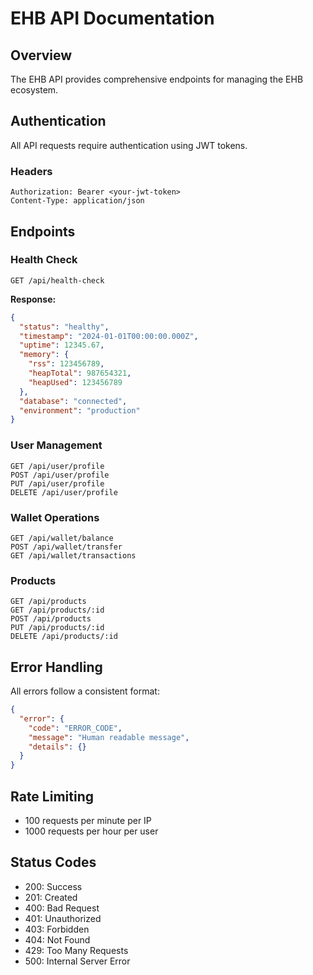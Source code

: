 # EHB API Documentation

## Overview

The EHB API provides comprehensive endpoints for managing the EHB ecosystem.

## Authentication

All API requests require authentication using JWT tokens.

### Headers

```
Authorization: Bearer <your-jwt-token>
Content-Type: application/json
```

## Endpoints

### Health Check

```http
GET /api/health-check
```

**Response:**

```json
{
  "status": "healthy",
  "timestamp": "2024-01-01T00:00:00.000Z",
  "uptime": 12345.67,
  "memory": {
    "rss": 123456789,
    "heapTotal": 987654321,
    "heapUsed": 123456789
  },
  "database": "connected",
  "environment": "production"
}
```

### User Management

```http
GET /api/user/profile
POST /api/user/profile
PUT /api/user/profile
DELETE /api/user/profile
```

### Wallet Operations

```http
GET /api/wallet/balance
POST /api/wallet/transfer
GET /api/wallet/transactions
```

### Products

```http
GET /api/products
GET /api/products/:id
POST /api/products
PUT /api/products/:id
DELETE /api/products/:id
```

## Error Handling

All errors follow a consistent format:

```json
{
  "error": {
    "code": "ERROR_CODE",
    "message": "Human readable message",
    "details": {}
  }
}
```

## Rate Limiting

- 100 requests per minute per IP
- 1000 requests per hour per user

## Status Codes

- 200: Success
- 201: Created
- 400: Bad Request
- 401: Unauthorized
- 403: Forbidden
- 404: Not Found
- 429: Too Many Requests
- 500: Internal Server Error
